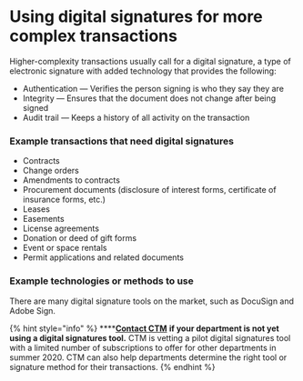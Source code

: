 # Using digital signatures for more complex transactions

Higher-complexity transactions usually call for a digital signature, a type of electronic signature with added technology that provides the following: 

* Authentication — Verifies the person signing is who they say they are 
* Integrity — Ensures that the document does not change after being signed 
* Audit trail — Keeps a history of all activity on the transaction 

### Example transactions that need digital signatures

* Contracts    
* Change orders   
* Amendments to contracts 
* Procurement documents \(disclosure of interest forms, certificate of insurance forms, etc.\) 
* Leases 
* Easements 
* License agreements 
* Donation or deed of gift forms 
* Event or space rentals 
* Permit applications and related documents 

### Example technologies or methods to use 

There are many digital signature tools on the market, such as DocuSign and Adobe Sign.  

{% hint style="info" %}
\*\*\*\*[**Contact CTM**](https://airtable.com/shrVQHPwHSZM3ZhTa) **if your department is not yet using a digital signatures tool.** CTM is vetting a pilot digital signatures tool with a limited number of subscriptions to offer for other departments in summer 2020. CTM can also help departments determine the right tool or signature method for their transactions. 
{% endhint %}



